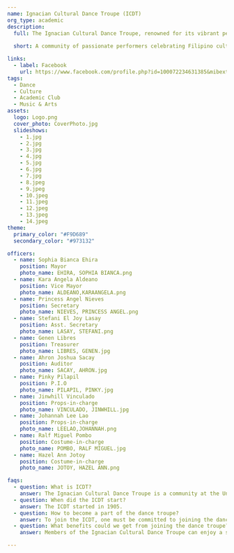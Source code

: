 ```yaml
---
name: Ignacian Cultural Dance Troupe (ICDT)
org_type: academic
description:
  full: The Ignacian Cultural Dance Troupe, renowned for its vibrant performances, embodies the spirit of harmony and diversity through rhythm and unity. This ensemble is not merely a group of dancers; it is a community that celebrates cultural heritage and artistic expression. Through their captivating performances, they weave stories of tradition, creativity, and shared human experiences, enthralling audiences with their passion and skill. Whether participating in local events or international competitions, the Ignacian Cultural Dance Troupe stands as a testament to the power of dance in bringing people together, fostering understanding, and inspiring joy. Their dedication to preserving and promoting Filipino culture shines through every performance, creating a bridge between generations and cultures. The troupe's commitment to excellence is evident in their meticulous choreography and stunning costumes, reflecting the rich tapestry of Philippine history. With each graceful movement, they not only entertain but also educate, leaving a lasting impact on all who have the privilege of witnessing their artistry.
  
  short: A community of passionate performers celebrating Filipino culture through rhythm and unity. Known for their vibrant dances and stunning costumes, they preserve tradition while inspiring audiences with stories of heritage, creativity, and joy. Through each performance, they build bridges across generations and cultures, promoting understanding and pride in Filipino identity.

links:
  - label: Facebook
    url: https://www.facebook.com/profile.php?id=100072234631385&mibextid=ZbWKwL
tags:
  - Dance
  - Culture
  - Academic Club
  - Music & Arts
assets:
  logo: Logo.png
  cover_photo: CoverPhoto.jpg
  slideshows:
    - 1.jpg 
    - 2.jpg
    - 3.jpg
    - 4.jpg
    - 5.jpg
    - 6.jpg
    - 7.jpg 
    - 8.jpeg
    - 9.jpeg
    - 10.jpeg
    - 11.jpeg
    - 12.jpeg
    - 13.jpeg
    - 14.jpeg
theme:
  primary_color: "#F9D689"
  secondary_color: "#973132"

officers:
  - name: Sophia Bianca Ehira
    position: Mayor
    photo_name: EHIRA, SOPHIA BIANCA.png
  - name: Kara Angela Aldeano
    position: Vice Mayor
    photo_name: ALDEANO,KARAANGELA.png
  - name: Princess Angel Nieves
    position: Secretary
    photo_name: NIEVES, PRINCESS ANGEL.png
  - name: Stefani El Joy Lasay
    position: Asst. Secretary
    photo_name: LASAY, STEFANI.png
  - name: Genen Libres
    position: Treasurer
    photo_name: LIBRES, GENEN.jpg
  - name: Ahron Joshua Sacay
    position: Auditor
    photo_name: SACAY, AHRON.jpg
  - name: Pinky Pilapil
    position: P.I.O
    photo_name: PILAPIL, PINKY.jpg
  - name: Jinwhill Vinculado
    position: Props-in-charge
    photo_name: VINCULADO, JINWHILL.jpg
  - name: Johannah Lee Lao
    position: Props-in-charge
    photo_name: LEELAO,JOHANNAH.png
  - name: Ralf Miguel Pombo
    position: Costume-in-charge
    photo_name: POMBO, RALF MIGUEL.jpg
  - name: Hazel Ann Jotoy
    position: Costume-in-charge
    photo_name: JOTOY, HAZEL ANN.png

faqs:
  - question: What is ICDT?
    answer: The Ignacian Cultural Dance Troupe is a community at the University of the Immaculate Conception that joyfully celebrates cultural heritage and artistic expression through vibrant performances.
  - question: When did the ICDT start?
    answer: The ICDT started in 1905.
  - question: How to become a part of the dance troupe?
    answer: To join the ICDT, one must be committed to joining the dance troupe, attend practices on Wednesdays and Saturdays, and perform three dances at school or outside school events.
  - question: What benefits could we get from joining the dance troupe?
    answer: Members of the Ignacian Cultural Dance Troupe can enjoy a special benefit - a 6-unit tuition fee discount. This is our way of supporting your passion and helping to lessen your academic financial burden.

---
```


